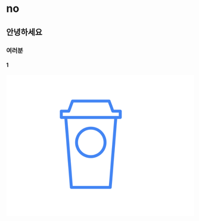 # no  
## 안녕하세요  
### 여러분  
#### 1  
![](https://raw.githubusercontent.com/Channilee/no/master/autodraw_2020-removebg-preview%20(1).png)
